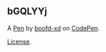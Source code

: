 bGQLYYj
-------


A [Pen](https://codepen.io/boofd-xd/pen/bGQLYYj) by [boofd-xd](https://codepen.io/boofd-xd) on [CodePen](https://codepen.io).

[License](https://codepen.io/license/pen/bGQLYYj).